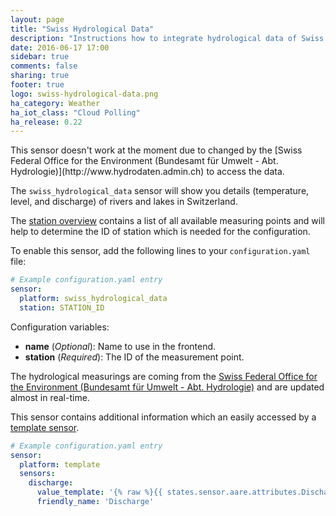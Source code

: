 ```yaml
---
layout: page
title: "Swiss Hydrological Data"
description: "Instructions how to integrate hydrological data of Swiss waters within Home Assistant."
date: 2016-06-17 17:00
sidebar: true
comments: false
sharing: true
footer: true
logo: swiss-hydrological-data.png
ha_category: Weather
ha_iot_class: "Cloud Polling"
ha_release: 0.22
---
```


<p class='note warning'>
  This sensor doesn't work at the moment due to changed by the [Swiss Federal Office for the Environment (Bundesamt für Umwelt - Abt. Hydrologie)](http://www.hydrodaten.admin.ch) to access the data.
</p>

The `swiss_hydrological_data` sensor will show you details (temperature, level, and discharge) of rivers and lakes in Switzerland.

The [station overview](http://www.hydrodaten.admin.ch/en/danger-levels-table.html) contains a list of all available measuring points and will help to determine the ID of station which is needed for the configuration.

To enable this sensor, add the following lines to your `configuration.yaml` file:

```yaml
# Example configuration.yaml entry
sensor:
  platform: swiss_hydrological_data
  station: STATION_ID
```

Configuration variables:

- **name** (*Optional*): Name to use in the frontend.
- **station** (*Required*): The ID of the measurement point.

The hydrological measurings are coming from the [Swiss Federal Office for the Environment (Bundesamt für Umwelt - Abt. Hydrologie)](http://www.hydrodaten.admin.ch) and are updated almost in real-time.

This sensor contains additional information which an easily accessed by a [template sensor](/components/sensor.template/).

```yaml
# Example configuration.yaml entry
sensor:
  platform: template
  sensors:
    discharge:
      value_template: '{% raw %}{{ states.sensor.aare.attributes.Discharge }}{% endraw %}'
      friendly_name: 'Discharge'
```

